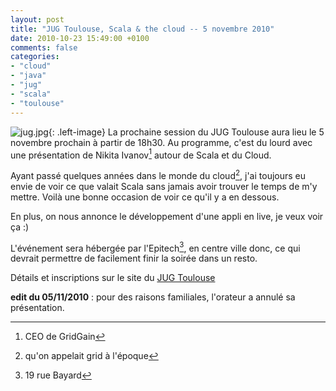 ```yaml
---
layout: post
title: "JUG Toulouse, Scala & the cloud -- 5 novembre 2010"
date: 2010-10-23 15:49:00 +0100
comments: false
categories: 
- "cloud"
- "java"
- "jug"
- "scala"
- "toulouse"
---
```

![jug.jpg](https://blog.crafting-labs.fr/images/logo/.jug_s.jpg){: .left-image}
La prochaine session du JUG Toulouse aura lieu le 5 novembre prochain à partir de 18h30.
Au programme, c'est du lourd avec une présentation de Nikita Ivanov[^1] autour de Scala et du Cloud.

Ayant passé quelques années dans le monde du cloud[^2], j'ai toujours eu envie de voir ce que valait Scala sans jamais avoir trouver le temps de m'y mettre. Voilà une bonne occasion de voir ce qu'il y a en dessous.

En plus, on nous annonce le développement d'une appli en live, je veux voir ça :)

L'événement sera hébergée par l'Epitech[^3], en centre ville donc, ce qui devrait permettre de facilement finir la soirée dans un resto.

Détails et inscriptions sur le site du [JUG Toulouse](http://www.jugtoulouse.org/)

__edit du 05/11/2010__ : pour des raisons familiales, l'orateur a annulé sa présentation.


[^1]: CEO de GridGain
[^2]: qu'on appelait grid à l'époque
[^3]: 19 rue Bayard
